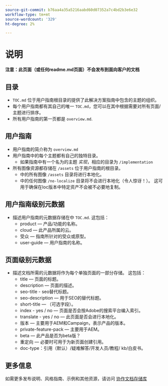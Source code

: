 ```yaml
---
source-git-commit: b76aa4a35a5216aabd60d07352a7c4bd2b3e6e32
workflow-type: tm+mt
source-wordcount: '329'
ht-degree: 2%

---
```

# 说明

**注意：此页面（或任何readme.md页面）不会发布到面向客户的文档**

## 目录

+ `TOC.md` 位于用户指南根目录的提供了此解决方案指南中包含的主题的组织。
+ 每个用户指南都有其自己的唯一 `TOC.md`，您可以在其中根据需要对所有页面/主题进行排序。
+ 所有用户指南的第一页都是 `overview.md`.

## 用户指南

+ 用户指南的简介称为 `overview.md`
+ 用户指南中的每个主题都有自己的独特目录。
   + 如果指南中有一个名为的主题 *实现*，相应的目录为 `/implementation`
+ 所有图像资源都存储在 `/assets` 位于用户指南的根目录。
   + 中的所有图像 `/assets` 目录将进行本地化。
   + 中的任何图像 `/no-localize` 目录将不会进行本地化（令人惊讶！）。 这可用于确保在loc版本中特定资产不会被不必要地复制。

## 用户指南级别元数据

+ 描述用户指南的元数据存储在中 `TOC.md`. 这包括：
   + product — 产品/功能的名称。
   + cloud — 此产品所属的云。
   + 受众 — 指南所针对的受众或原型。
   + user-guide — 用户指南的名称。

## 页面级别元数据

+ 描述文档所需的元数据将作为每个单独页面的一部分存储。 这包括：
   + title — 页面的标题。
   + description — 页面的描述。
   + seo-title - seo替代标题。
   + seo-description — 用于SEO的替代标题。
   + short-title — （可选字段）。
   + index - yes / no — 页面是否会按Adobe的搜索平台编入索引。
   + translate - yes / no — 此页面是否会进行本地化。
   + 版本 — 主要用于AEM和Campaign，表示产品的版本。
   + private-feature-pack — 主要用于AEM。
   + beta — 此产品是否为beta版？
   + 重定向 — 必要时可用于为新页面创建引用。
   + doc-type：引用（默认）/疑难解答/开发人员/教程/ kb/白皮书。

## 更多信息

如需更多发布说明、风格指南、示例和其他资源，请访问 [协作文档存储库](https://git.corp.adobe.com/AdobeDocs/collaborative-doc-instructions)
